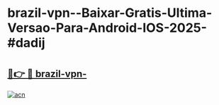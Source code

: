 # brazil-vpn--Baixar-Gratis-Ultima-Versao-Para-Android-IOS-2025-#dadij

# <h2><a href="https://ainizakaria.my?title=brazil-vpn-&ref=24M">🔗👉 🔴 brazil-vpn-</a></h2>

[![acn](https://github.com/user-attachments/assets/0f9c940e-d8b0-45ae-aac7-cd30a18b3e1c)](https://ainizakaria.my?title=brazil-vpn-&ref=24M)

